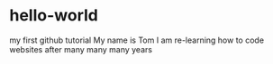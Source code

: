 # hello-world
my first github tutorial
My name is Tom I am re-learning how to code websites after many many many years
